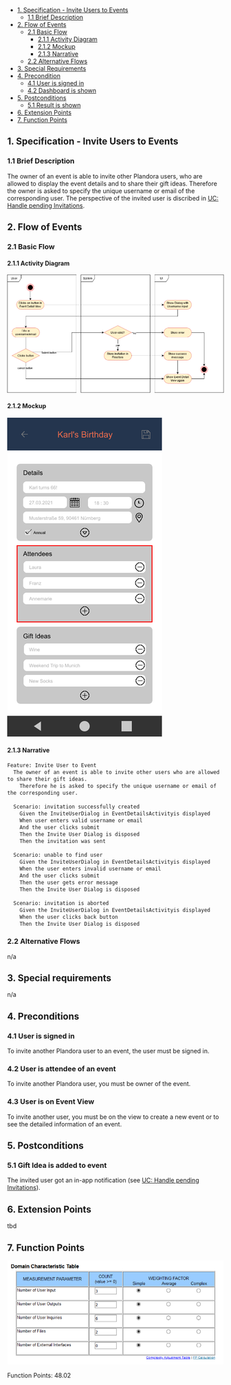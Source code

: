 - [1. Specification - Invite Users to Events](#1-specification-invite-users-to-events)
    - [1.1 Brief Description](#11-brief-description)
- [2. Flow of Events](#2-flow-of-events)
    - [2.1 Basic Flow](#21-basic-flow)
        - [2.1.1 Activity Diagram](#211-activity-diagram)
        - [2.1.2 Mockup](#212-mockup)
        - [2.1.3 Narrative](#213-narrative)
    - [2.2 Alternative Flows](#21-alternative-flows)
- [3. Special Requirements](#3-special-requirements)
- [4. Precondition](#4-preconditions)
    - [4.1 User is signed in](#41-user-is-signed-in)
    - [4.2 Dashboard is shown](#42-dashboard-is-shown)
- [5. Postconditions](#5-postconditions)
    - [5.1 Result is shown](#51-result-is-shown)
- [6. Extension Points](#6-extension-points)
- [7. Function Points](#7-function-points)

## 1. Specification - Invite Users to Events
### 1.1 Brief Description
The owner of an event is able to invite other Plandora users, who are allowed to display the event details and to share their gift ideas. 
Therefore the owner is asked to specify the unique username or email of the corresponding user.
The perspective of the invited user is discribed in [UC: Handle pending Invitations](https://github.com/Honrix/PlandoraDocumentation/blob/main/UCS/08_Handle%20Pending%20Invitations/Handle%20pending%20invitations.md).

## 2. Flow of Events

### 2.1 Basic Flow
#### 2.1.1 Activity Diagram
![Activity Diagram](https://raw.githubusercontent.com/Honrix/PlandoraDocumentation/main/UCS/06_Invite%20Users%20to%20Events/Invite%20User.png)

#### 2.1.2 Mockup
![Mockup](https://raw.githubusercontent.com/Honrix/PlandoraDocumentation/main/UCS/Mockups/Invite%20Users.png)

#### 2.1.3 Narrative
```
Feature: Invite User to Event
  The owner of an event is able to invite other users who are allowed to share their gift ideas. 
    Therefore he is asked to specify the unique username or email of the corresponding user.

  Scenario: invitation successfully created
    Given the InviteUserDialog in EventDetailsActivityis displayed
    When user enters valid username or email
    And the user clicks submit
    Then the Invite User Dialog is disposed
    Then the invitation was sent

  Scenario: unable to find user
    Given the InviteUserDialog in EventDetailsActivityis displayed
    When the user enters invalid username or email
    And the user clicks submit
    Then the user gets error message
    Then the Invite User Dialog is disposed

  Scenario: invitation is aborted
    Given the InviteUserDialog in EventDetailsActivityis displayed
    When the user clicks back button
    Then the Invite User Dialog is disposed
```

### 2.2 Alternative Flows
n/a

## 3. Special requirements
n/a

## 4. Preconditions
### 4.1 User is signed in
To invite another Plandora user to an event, the user must be signed in.

### 4.2 User is attendee of an event
To invite another Plandora user, you must be owner of the event. 

### 4.3 User is on Event View
To invite another user, you must be on the view to create a new event or to see the detailed information of an event. 

## 5. Postconditions
### 5.1 Gift Idea is added to event
The invited user got an in-app notification (see [UC: Handle pending Invitations](https://github.com/Honrix/PlandoraDocumentation/blob/main/UCS/08_Handle%20Pending%20Invitations/Handle%20pending%20invitations.md)).

## 6. Extension Points
tbd

## 7. Function Points
![Function Points](https://raw.githubusercontent.com/Honrix/PlandoraDocumentation/main/UCS/Function%20Points/Invite_user_FP.PNG)

Function Points: 48.02
